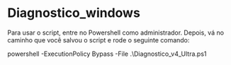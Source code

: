 # Diagnostico_windows

Para usar o script, entre no Powershell como administrador. Depois, vá no caminho que você salvou o script e rode o seguinte comando:

powershell -ExecutionPolicy Bypass -File .\Diagnostico_v4_Ultra.ps1
